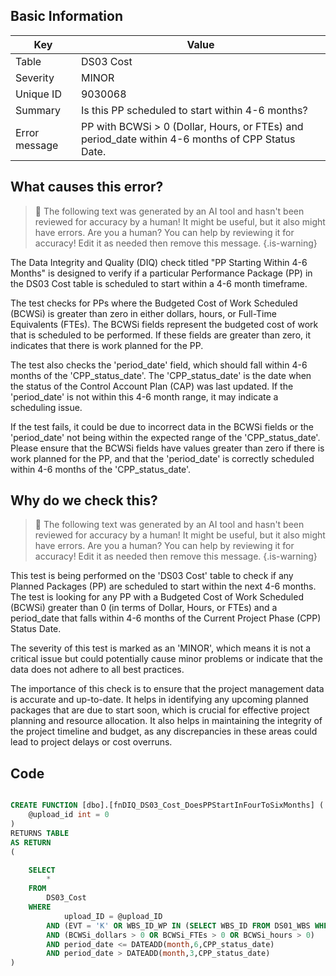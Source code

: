 ## Basic Information

| Key           | Value                                                                                            |
| ------------- | ------------------------------------------------------------------------------------------------ |
| Table         | DS03 Cost                                                                                        |
| Severity      | MINOR                                                                                            |
| Unique ID     | 9030068                                                                                          |
| Summary       | Is this PP scheduled to start within 4-6 months?                                                 |
| Error message | PP with BCWSi > 0 (Dollar, Hours, or FTEs) and period_date within 4-6 months of CPP Status Date. |

## What causes this error?

> :robot: The following text was generated by an AI tool and hasn't been reviewed for accuracy by a human! It might be useful, but it also might have errors. Are you a human? You can help by reviewing it for accuracy! Edit it as needed then remove this message.
> {.is-warning}

The Data Integrity and Quality (DIQ) check titled "PP Starting Within 4-6 Months" is designed to verify if a particular Performance Package (PP) in the DS03 Cost table is scheduled to start within a 4-6 month timeframe.

The test checks for PPs where the Budgeted Cost of Work Scheduled (BCWSi) is greater than zero in either dollars, hours, or Full-Time Equivalents (FTEs). The BCWSi fields represent the budgeted cost of work that is scheduled to be performed. If these fields are greater than zero, it indicates that there is work planned for the PP.

The test also checks the 'period_date' field, which should fall within 4-6 months of the 'CPP_status_date'. The 'CPP_status_date' is the date when the status of the Control Account Plan (CAP) was last updated. If the 'period_date' is not within this 4-6 month range, it may indicate a scheduling issue.

If the test fails, it could be due to incorrect data in the BCWSi fields or the 'period_date' not being within the expected range of the 'CPP_status_date'. Please ensure that the BCWSi fields have values greater than zero if there is work planned for the PP, and that the 'period_date' is correctly scheduled within 4-6 months of the 'CPP_status_date'.

## Why do we check this?

> :robot: The following text was generated by an AI tool and hasn't been reviewed for accuracy by a human! It might be useful, but it also might have errors. Are you a human? You can help by reviewing it for accuracy! Edit it as needed then remove this message.
> {.is-warning}

This test is being performed on the 'DS03 Cost' table to check if any Planned Packages (PP) are scheduled to start within the next 4-6 months. The test is looking for any PP with a Budgeted Cost of Work Scheduled (BCWSi) greater than 0 (in terms of Dollar, Hours, or FTEs) and a period_date that falls within 4-6 months of the Current Project Phase (CPP) Status Date.

The severity of this test is marked as an 'MINOR', which means it is not a critical issue but could potentially cause minor problems or indicate that the data does not adhere to all best practices.

The importance of this check is to ensure that the project management data is accurate and up-to-date. It helps in identifying any upcoming planned packages that are due to start soon, which is crucial for effective project planning and resource allocation. It also helps in maintaining the integrity of the project timeline and budget, as any discrepancies in these areas could lead to project delays or cost overruns.

## Code

```sql

CREATE FUNCTION [dbo].[fnDIQ_DS03_Cost_DoesPPStartInFourToSixMonths] (
	@upload_id int = 0
)
RETURNS TABLE
AS RETURN
(

	SELECT
		*
	FROM
		DS03_Cost
	WHERE
			upload_ID = @upload_ID
		AND	(EVT = 'K' OR WBS_ID_WP IN (SELECT WBS_ID FROM DS01_WBS WHERE upload_ID = @upload_ID AND type = 'PP'))
		AND (BCWSi_dollars > 0 OR BCWSi_FTEs > 0 OR BCWSi_hours > 0)
		AND period_date <= DATEADD(month,6,CPP_status_date)
		AND period_date > DATEADD(month,3,CPP_status_date)
)
```
